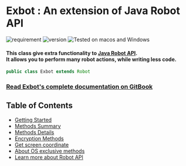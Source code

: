 # Exbot : An extension of Java Robot API <br>


![requirement](https://img.shields.io/badge/Require-Java%207%20or%20later-red.svg?style=for-the-badge)
![version](https://img.shields.io/badge/Version-1.0.1-brightgreen.svg?style=for-the-badge)
![Tested on macos and Windows](https://img.shields.io/badge/Tested%20on-macOS%20+_%20Windows-blue.svg?style=for-the-badge)


#### This class give extra functionality to [Java Robot API](https://docs.oracle.com/javase/7/docs/api/java/awt/Robot.html).<br>It allows you to perform many robot actions, while writing less code.
```java
public class Exbot extends Robot
```

### [Read Exbot's complete documentation on GitBook](https://exbot.obrassard.me)

## Table of Contents
* [Getting Started](/Docs/getting-started.md)
* [Methods Summary](/Docs/methods-summary.md)
* [Methods Details](/Docs/methods-detail.md)
* [Encryption Methods](/Docs/encryption-methods.md)
* [Get screen coordinate](/Docs/get-screen-coordinate.md)
* [About OS exclusive methods](/Docs/methods-summary.md#about-os-exclusive-methods)
* [Learn more about Robot API](https://docs.oracle.com/javase/7/docs/api/java/awt/Robot.html)
